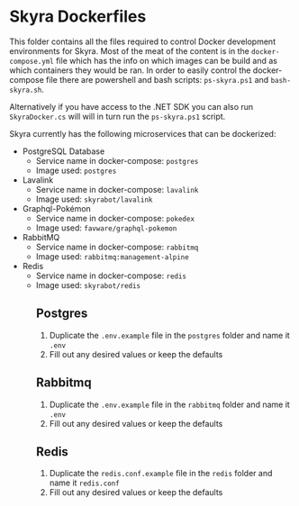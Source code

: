 # Skyra Dockerfiles

This folder contains all the files required to control Docker development environments for Skyra. Most of the meat of
the content is in the `docker-compose.yml` file which has the info on which images can be build and as which containers
they would be ran. In order to easily control the docker-compose file there are powershell and bash scripts:
`ps-skyra.ps1` and `bash-skyra.sh`.

Alternatively if you have access to the .NET SDK you can also run `SkyraDocker.cs` will will in turn run the `ps-skyra.ps1` script.

Skyra currently has the following microservices that can be dockerized:

- PostgreSQL Database
  - Service name in docker-compose: `postgres`
  - Image used: `postgres`
- Lavalink
  - Service name in docker-compose: `lavalink`
  - Image used: `skyrabot/lavalink`
- Graphql-Pokémon
  - Service name in docker-compose: `pokedex`
  - Image used: `favware/graphql-pokemon`
- RabbitMQ
  - Service name in docker-compose: `rabbitmq`
  - Image used: `rabbitmq:management-alpine`
- Redis
  - Service name in docker-compose: `redis`
  - Image used: `skyrabot/redis`
    <!-- - InfluxDB
  - Service name in docker-compose: `influxdb`
  - Image used: `skyrabot/influxdb` -->

# Image Configuration

The following steps are required for each image for it to build on your machine. These images can run just fine without locally building, however for customization such as modifying the default password you need to build the image locally.

## Lavalink

1. Download the latest .jar file from https://ci.fredboat.com/viewLog.html?buildId=lastSuccessful&buildTypeId=Lavalink_Build&tab=artifacts&guest=1
2. Drop this .jar file in the 'lavalink' folder
3. Duplicate the 'application.example.yml' file and rename it to 'application.yml'
4. Set any password in the yaml file and also set the same password in config.ts in the root folder of this project

<!--## InfluxDB-->

<!--1. In the influxdb folder, duplicate the 'config.sample.toml' file and rename it to 'config.toml'-->

## Postgres

1. Duplicate the `.env.example` file in the `postgres` folder and name it `.env`
2. Fill out any desired values or keep the defaults

## Rabbitmq

1. Duplicate the `.env.example` file in the `rabbitmq` folder and name it `.env`
2. Fill out any desired values or keep the defaults

## Redis

1. Duplicate the `redis.conf.example` file in the `redis` folder and name it `redis.conf`
2. Fill out any desired values or keep the defaults
